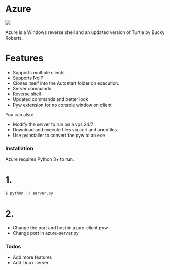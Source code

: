 # Azure
![](https://cdn.discordapp.com/attachments/766624895739625502/776378052514283560/az.png)

Azure is a Windows reverse shell and an updated version of Turtle by Bucky Roberts.
# Features

  - Supports multiple clients
  - Supports NoIP
  - Clones itself into the Autostart folder on execution.
  - Server commands
  - Reverse shell
  - Updated commands and better look
  - Pyw extension for no console window on client


You can also:
  - Modify the server to run on a vps 24/7
  - Download and execute files via curl and anonfiles
  - Use pyinstaller to convert the pyw to an exe


### Installation

Azure requires Python 3+ to run.
# 1.
```sh
$ python -3 server.py
```
# 2.
- Change the port and host in azure-client.pyw
- Change port in azure-server.py

### Todos

 - Add more features
 - Add Linux server


